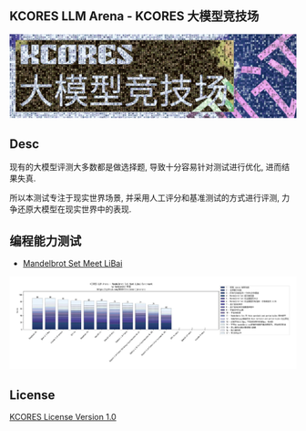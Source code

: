 KCORES LLM Arena - KCORES 大模型竞技场
-------------------------------------


![KCORES LLM Arena](./assets/images/kcores-LLM-arena-banner.png)

## Desc

现有的大模型评测大多数都是做选择题, 导致十分容易针对测试进行优化, 进而结果失真.

所以本测试专注于现实世界场景, 并采用人工评分和基准测试的方式进行评测, 力争还原大模型在现实世界中的表现.




## 编程能力测试


- [Mandelbrot Set Meet LiBai](./benchmark-mandelbrot-set-meet-libai/README.md)

![Mandelbrot Set Meet LiBai](./benchmark-mandelbrot-set-meet-libai/assets/images/llm_benchmark_results.png)



## License

[KCORES License Version 1.0](./LICENSE_zh-CN)
